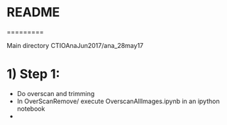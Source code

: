 # README
=========


Main directory CTIOAnaJun2017/ana_28may17

# 1) Step 1:

- Do overscan and trimming
- In OverScanRemove/ execute OverscanAllImages.ipynb	in an ipython notebook
- 